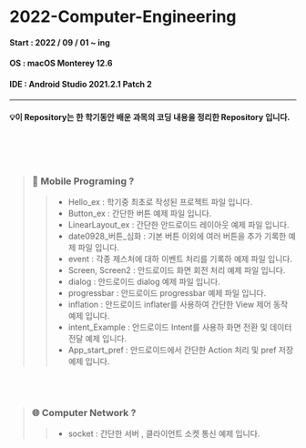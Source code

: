 # 2022-Computer-Engineering

#### Start : 2022 / 09 / 01 ~ ing
#### OS : macOS Monterey 12.6
#### IDE : Android Studio 2021.2.1 Patch 2

---


#### 💡이 Repository는 한 학기동안 배운 과목의 코딩 내용을 정리한 Repository 입니다.
</br>
</br>
</br>


> ### 📱 Mobile Programing ?
>> * Hello_ex : 학기중 최초로 작성된 프로젝트 파일 입니다.
>> * Button_ex : 간단한 버튼 예제 파일 입니다.
>> * LinearLayout_ex : 간단한 안드로이드 레이아웃 예제 파일 입니다.
>> * date0928_버튼_심화 : 기본 버튼 이외에 여러 버튼을 추가 기록한 예제 파일 입니다.
>> * event : 각종 제스처에 대하 이벤트 처리를 기록하 예제 파일 입니다.
>> * Screen, Screen2 : 안드로이드 화면 회전 처리 예제 파일 입니다.
>> * dialog : 안드로이드 dialog 예제 파일 입니다.
>> * progressbar : 안드로이드 progressbar 예제 파일 입니다.
>> * inflation : 안드로이드 inflater를 사용하여 간단한 View 제어 동작 예제 입니다.
>> * intent_Example : 안드로이드 Intent를 사용하 화면 전환 및 데이터 전달 예제 입니다.
>> * App_start_pref : 안드로이드에서 간단한 Action 처리 및 pref 저장 예제 입니다.

</br>
</br>

> ### 🌐 Computer Network ?
>> * socket : 간단한 서버 , 클라이언트 소켓 통신 예제 입니다.
